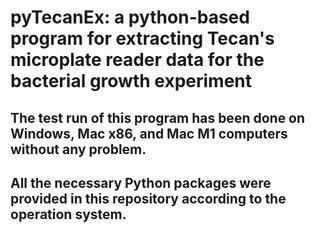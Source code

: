 # pyTecanEx: a python-based program for extracting Tecan's microplate reader data for the bacterial growth experiment

## The test run of this program has been done on Windows, Mac x86, and Mac M1 computers without any problem.
## All the necessary Python packages were provided in this repository according to the operation system.
